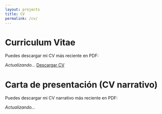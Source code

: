 ```yaml
---
layout: projects
title: CV
permalink: /cv/
---
```


# Curriculum Vitae

Puedes descargar mi CV más reciente en PDF:

*Actualizando...*
[Descargar CV](assets/files/AlbaFernandezSanles_CV_202509.pdf)

# Carta de presentación (CV narrativo)

Puedes descargar mi CV narrativo más reciente en PDF:

*Actualizando...*

